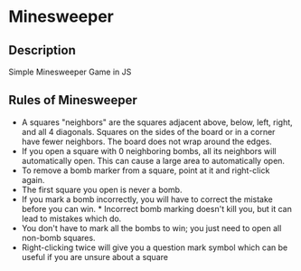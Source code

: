# Minesweeper

## Description
Simple Minesweeper Game in JS


## Rules of Minesweeper
* A squares "neighbors" are the squares adjacent above, below, left, right, and all 4 diagonals. Squares on the sides of the board or in a corner have fewer neighbors. The board does not wrap around the edges.
* If you open a square with 0 neighboring bombs, all its neighbors will automatically open. This can cause a large area to automatically open.
* To remove a bomb marker from a square, point at it and right-click again.
* The first square you open is never a bomb.
* If you mark a bomb incorrectly, you will have to correct the mistake before you can win. * Incorrect bomb marking doesn't kill you, but it can lead to mistakes which do.
* You don't have to mark all the bombs to win; you just need to open all non-bomb squares.
* Right-clicking twice will give you a question mark symbol which can be useful if you are unsure about a square

